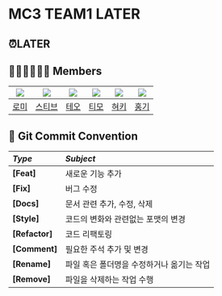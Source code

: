 # MC3 TEAM1 LATER

## ⏰LATER

## 👨‍👨‍👧‍👦👨‍👦 Members
|<img src="https://github.com/otoolz.png">|<img src="https://github.com/otoolz.png">|<img src="https://github.com/otoolz.png">|<img src="https://github.com/otoolz.png">|<img src="https://github.com/otoolz.png">|<img src="https://github.com/otoolz.png">|
|:-:|:-:|:-:|:-:|:-:|:-:|
|[로미](https://github.com/)|[스티브](https://github.com/)|[테오](https://github.com/)|[티모](https://github.com/)|[혀키](https://github.com/)|[홍기](https://github.com/otoolz)|

## 🤙 Git Commit Convention

|*Type*|*Subject*|
|:---|:---|
|**[Feat]**|새로운 기능 추가|
|**[Fix]**|버그 수정|
|**[Docs]**|문서 관련 추가, 수정, 삭제|
|**[Style]**|코드의 변화와 관련없는 포맷의 변경|
|**[Refactor]**|코드 리팩토링|
|**[Comment]**|필요한 주석 추가 및 변경| 
|**[Rename]**|파일 혹은 폴더명을 수정하거나 옮기는 작업| 
|**[Remove]**|파일을 삭제하는 작업 수행| 
